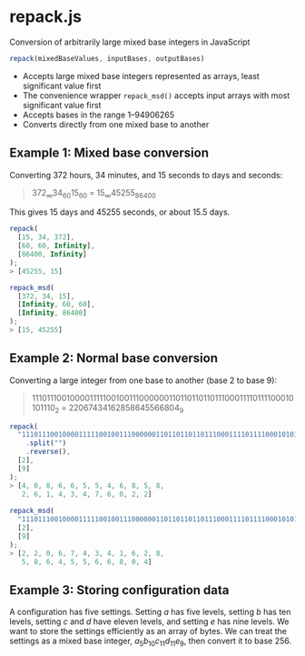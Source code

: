 # repack.js
Conversion of arbitrarily large mixed base integers in JavaScript

```javascript
repack(mixedBaseValues, inputBases, outputBases)
```

* Accepts large mixed base integers represented as arrays, least significant value first
* The convenience wrapper `repack_msd()` accepts input arrays with most significant value first
* Accepts bases in the range 1&ndash;94906265
* Converts directly from one mixed base to another

## Example 1: Mixed base conversion

Converting 372 hours, 34 minutes, and 15 seconds to days and seconds:

> 372<sub>&infin;</sub>34<sub>60</sub>15<sub>60</sub> = 15<sub>&infin;</sub>45255<sub>86400</sub>

This gives 15 days and 45255 seconds, or about 15.5 days.

```javascript
repack(
  [15, 34, 372], 
  [60, 60, Infinity], 
  [86400, Infinity]
);
> [45255, 15]

repack_msd(
  [372, 34, 15], 
  [Infinity, 60, 60], 
  [Infinity, 86400]
);
> [15, 45255]
```
## Example 2: Normal base conversion

Converting a large integer from one base to another (base 2 to base 9):

> 11101110010000111110010011100000011011011011011100011110111100010101110<sub>2</sub> = 22067434162858645566804<sub>9</sub>

```javascript
repack(
  "11101110010000111110010011100000011011011011011100011110111100010101110"
    .split("")
    .reverse(),
  [2],
  [9]
);
> [4, 0, 8, 6, 6, 5, 5, 4, 6, 8, 5, 8,
   2, 6, 1, 4, 3, 4, 7, 6, 0, 2, 2]
   
repack_msd(
  "11101110010000111110010011100000011011011011011100011110111100010101110".split(""),
  [2],
  [9]
);
> [2, 2, 0, 6, 7, 4, 3, 4, 1, 6, 2, 8, 
   5, 8, 6, 4, 5, 5, 6, 6, 8, 0, 4]
```

## Example 3: Storing configuration data

A configuration has five settings. Setting *a* has five levels, setting *b* has ten levels, setting *c* and *d* have eleven levels, and setting *e* has nine levels. We want to store the settings efficiently as an array of bytes. We can treat the settings as a mixed base integer, *a*<sub>5</sub>*b*<sub>10</sub>*c*<sub>11</sub>*d*<sub>11</sub>*e*<sub>9</sub>, then convert it to base 256.

